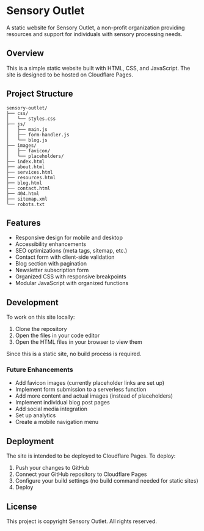 # Sensory Outlet

A static website for Sensory Outlet, a non-profit organization providing resources and support for individuals with sensory processing needs.

## Overview

This is a simple static website built with HTML, CSS, and JavaScript. The site is designed to be hosted on Cloudflare Pages.

## Project Structure

```
sensory-outlet/
├── css/
│   └── styles.css
├── js/
│   ├── main.js
│   ├── form-handler.js
│   └── blog.js
├── images/
│   ├── favicon/
│   └── placeholders/
├── index.html
├── about.html
├── services.html
├── resources.html
├── blog.html
├── contact.html
├── 404.html
├── sitemap.xml
└── robots.txt
```

## Features

- Responsive design for mobile and desktop
- Accessibility enhancements
- SEO optimizations (meta tags, sitemap, etc.)
- Contact form with client-side validation
- Blog section with pagination
- Newsletter subscription form
- Organized CSS with responsive breakpoints
- Modular JavaScript with organized functions

## Development

To work on this site locally:

1. Clone the repository
2. Open the files in your code editor
3. Open the HTML files in your browser to view them

Since this is a static site, no build process is required.

### Future Enhancements

- Add favicon images (currently placeholder links are set up)
- Implement form submission to a serverless function
- Add more content and actual images (instead of placeholders)
- Implement individual blog post pages
- Add social media integration
- Set up analytics
- Create a mobile navigation menu

## Deployment

The site is intended to be deployed to Cloudflare Pages. To deploy:

1. Push your changes to GitHub
2. Connect your GitHub repository to Cloudflare Pages
3. Configure your build settings (no build command needed for static sites)
4. Deploy

## License

This project is copyright Sensory Outlet. All rights reserved.